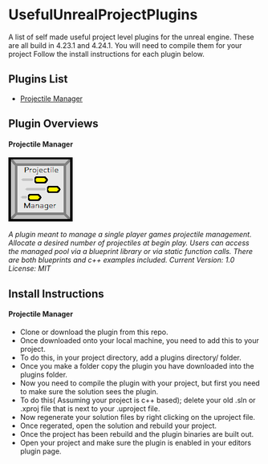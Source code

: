 # UsefulUnrealProjectPlugins
A list of self made useful project level plugins for the unreal engine. These are all build in 
4.23.1 and 4.24.1. You will need to compile them for your project Follow the install instructions for each plugin below.

## Plugins List
* [Projectile Manager](https://github.com/Paradox--/UsefulUnrealProjectPlugins/tree/master/ProjectileManager)

## Plugin Overviews
#### Projectile Manager 
![alt text](https://github.com/Paradox--/UsefulUnrealProjectPlugins/blob/master/ProjectileManager/Resources/Icon128.png "Projectile Manager Logo") 

*A plugin meant to manage a single player games projectile management. Allocate a desired number
of projectiles at begin play. Users can access the managed pool via a blueprint library
or via static function calls. There are both blueprints and c++ examples included. 
Current Version: 1.0 
License: MIT*

## Install Instructions
#### Projectile Manager
* Clone or download the plugin from this repo. 
* Once downloaded onto your local machine, you need to add this to your project. 
* To do this, in your project directory, add a plugins directory/ folder. 
* Once you make a folder copy the plugin you have downloaded into the plugins folder.
* Now you need to compile the plugin with your project, but first you need to make sure the solution sees the plugin.
* To do this( Assuming your project is c++ based); delete your old .sln or .xproj file that is next to your .uproject file. 
* Now regenerate your solution files by right clicking on the uproject file. 
* Once regerated, open the solution and rebuild your project. 
* Once the project has been rebuild and the plugin binaries are built out. 
* Open your project and make sure the plugin is enabled in your editors plugin page.
